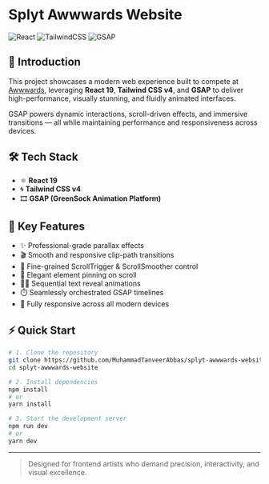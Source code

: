 # Splyt Awwwards Website

![React](https://img.shields.io/badge/-React_JS_v19-black?style=for-the-badge&logo=react&logoColor=white&color=007ACC)
![TailwindCSS](https://img.shields.io/badge/-Tailwind_CSS_v4-black?style=for-the-badge&logo=tailwindcss&logoColor=white&color=030712)
![GSAP](https://img.shields.io/badge/-GSAP-black?style=for-the-badge&logo=greensock&logoColor=white&color=88CE02)

## 🚀 Introduction

This project showcases a modern web experience built to compete at [Awwwards](https://www.awwwards.com/), leveraging **React 19**, **Tailwind CSS v4**, and **GSAP** to deliver high-performance, visually stunning, and fluidly animated interfaces.

GSAP powers dynamic interactions, scroll-driven effects, and immersive transitions — all while maintaining performance and responsiveness across devices.

## 🛠️ Tech Stack

- ⚛️ **React 19**
- 🌀 **Tailwind CSS v4**
- 🎞️ **GSAP (GreenSock Animation Platform)**

## 🎯 Key Features

- ✨ Professional-grade parallax effects
- 🎬 Smooth and responsive clip-path transitions
- 🔁 Fine-grained ScrollTrigger & ScrollSmoother control
- 📌 Elegant element pinning on scroll
- 🧑‍💻 Sequential text reveal animations
- ⏱️ Seamlessly orchestrated GSAP timelines
- 📱 Fully responsive across all modern devices

## ⚡ Quick Start

```bash
# 1. Clone the repository
git clone https://github.com/MuhammadTanveerAbbas/splyt-awwwards-website.git
cd splyt-awwwards-website

# 2. Install dependencies
npm install
# or
yarn install

# 3. Start the development server
npm run dev
# or
yarn dev
```

---

> Designed for frontend artists who demand precision, interactivity, and visual excellence.
